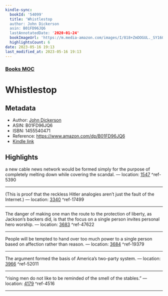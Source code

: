 ```yaml
---
kindle-sync:
  bookId: '54099'
  title: 'Whistlestop
  author: John Dickerson
  asin: B01FD96JQ6
  lastAnnotatedDate: '2020-01-24'
  bookImageUrl: 'https://m.media-amazon.com/images/I/818+ZmDOGUL._SY160.jpg'
  highlightsCount: 6
date: 2023-05-16 19:13
last_modified_at: 2023-05-16 19:13
---
```

### [Books MOC](Books%20MOC.md)

# Whistlestop
## Metadata
* Author: [John Dickerson](https://www.amazon.comundefined)
* ASIN: B01FD96JQ6
* ISBN: 1455540471
* Reference: https://www.amazon.com/dp/B01FD96JQ6
* [Kindle link](kindle://book?action=open&asin=B01FD96JQ6)

## Highlights
a new cable news network would be formed simply for the purpose of completely melting down while covering the scandal. — location: [1547](kindle://book?action=open&asin=B01FD96JQ6&location=1547) ^ref-5390

---
(This is proof that the reckless Hitler analogies aren’t just the fault of the Internet.) — location: [3340](kindle://book?action=open&asin=B01FD96JQ6&location=3340) ^ref-17499

---
The danger of making one man the route to the protection of liberty, as Jackson’s backers did, is that the focus on a single person invites personal hero worship. — location: [3683](kindle://book?action=open&asin=B01FD96JQ6&location=3683) ^ref-47622

---
People will be tempted to hand over too much power to a single person based on affection rather than reason. — location: [3684](kindle://book?action=open&asin=B01FD96JQ6&location=3684) ^ref-19379

---
The argument formed the basis of America’s two-party system. — location: [3966](kindle://book?action=open&asin=B01FD96JQ6&location=3966) ^ref-52011

---
“rising men do not like to be reminded of the smell of the stables.” — location: [4179](kindle://book?action=open&asin=B01FD96JQ6&location=4179) ^ref-4516

---
